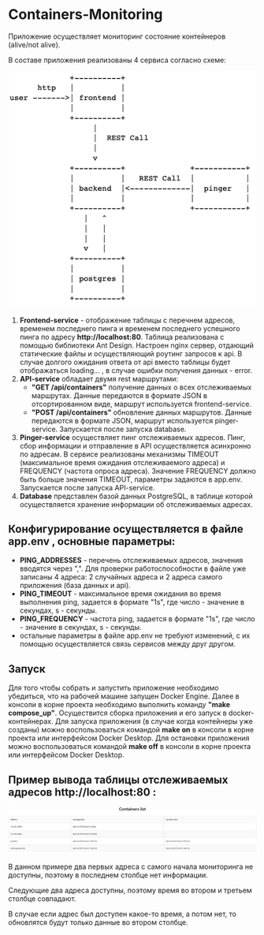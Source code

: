 # Containers-Monitoring

 Приложение осуществляет мониторинг состояние контейнеров (alive/not alive).
 
 В составе приложения реализованы 4 сервиса согласно схеме:
 
 ![Image alt](https://github.com/lvrdn/Containers-Monitoring/blob/main/app_structure.png)

 1. **Frontend-service** - отображение таблицы с перечнем адресов, временем последнего пинга и временем последнего успешного пинга по адресу **http://localhost:80**. Таблица реализована с помощью библиотеки Ant Design.
    Настроен nginx сервер, отдающий статические файлы и осуществляющий роутинг запросов к api. В случае долгого ожидания ответа от api вместо таблицы будет отображаться loading... , в случае ошибки получения данных - error.
 3. **API-service** обладает двумя rest маршрутами:
    * **"GET /api/containers"** получение данных о всех отслеживаемых маршрутах. Данные передаются в формате JSON в отсортированном виде, маршрут используется frontend-service.
    * **"POST /api/containers"** обновление данных маршрутов. Данные передаются в формате JSON, маршрут используется pinger-service.
    Запускается после запуска database.
 4. **Pinger-service** осуществляет пинг отслеживаемых адресов. Пинг, сбор информации и отправление в API осуществляется асинхронно по адресам. В сервисе реализованы механизмы TIMEOUT (максимальное время ожидания отслеживаемого адреса) и FREQUENCY (частота опроса адреса).
    Значение FREQUENCY должно быть больше значения TIMEOUT, параметры задаются в app.env.
    Запускается после запуска API-service.
 5. **Database** представлен базой данных PostgreSQL, в таблице которой осуществляется хранение информации об отслеживаемых адресах.

 ## Конфигурирование осуществляется в файле **app.env** , основные параметры:
 * **PING_ADDRESSES** - перечень отслеживаемых адресов, значения вводятся через ",". Для проверки работоспособности в файле уже записаны 4 адреса: 2 случайных адреса и 2 адреса самого приложения (база данных и api).
 * **PING_TIMEOUT** - максимальное время ожидания во время выполнения ping, задается в формате "1s", где число - значение в секундах, s - секунды.
 * **PING_FREQUENCY** - частота ping, задается в формате "1s", где число - значение в секундах, s - секунды.
 * остальные параметры в файле app.env не требуют изменений, с их помощью осуществляется связь сервисов между друг другом.

 ## Запуск

 Для того чтобы собрать и запустить приложение необходимо убедиться, что на рабочей машине запущен Docker Engine.
 Далее в консоли в корне проекта необходимо выполнить команду **"make compose_up"**. Осуществится сборка приложения и его запуск в docker-контейнерах.
 Для запуска приложения (в случае когда контейнеры уже созданы) можно воспользоваться командой **make on** в консоли в корне проекта или интерфейсом Docker Desktop.
 Для остановки приложения можно воспользоваться командой **make off** в консоли в корне проекта или интерфейсом Docker Desktop.

 ## Пример вывода таблицы отслеживаемых адресов **http://localhost:80** :

![Image alt](https://github.com/lvrdn/Containers-Monitoring/blob/main/table_example.png)

В данном примере два первых адреса с самого начала мониторинга не доступны, поэтому в последнем столбце нет информации.

Следующие два адреса доступны, поэтому время во втором и третьем столбце совпадают.

В случае если адрес был доступен какое-то время, а потом нет, то обновлятся будут только данные во втором столбце.
